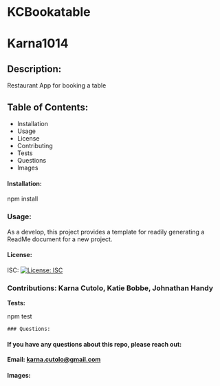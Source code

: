 # KCBookatable

# Karna1014
 
 ## Description: 
 Restaurant App for booking a table 
 
 ## Table of Contents: 
  * Installation 
  * Usage 
  * License 
  * Contributing 
  * Tests 
  * Questions 
  * Images 
   
   #### Installation: 

   npm install
   
   ### Usage: 

   As a develop, this project provides a template for readily generating a ReadMe document for a new project.
   
   #### License: 

   ISC: [![License: ISC](https://img.shields.io/badge/License-ISC-blue.svg)](https://opensource.org/licenses/ISC)
   
   ### Contributions: Karna Cutolo, Katie Bobbe, Johnathan Handy
   
   **Tests:**
   
   npm test

    ### Questions: 
   
   #### If you have any questions about this repo, please reach out: 

   **Email: karna.cutolo@gmail.com**
     
   #### Images: